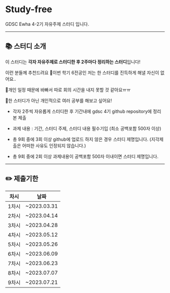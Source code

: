 # Study-free
GDSC Ewha 4-2기 자유주제 스터디 입니다.

---

## 📚 스터디 소개
이 스터디는 **각자 자유주제로 스터디한 후 2주마다 정리하는 스터디**입니다!

이런 분들께 추천드려요
🌸이번 학기 6전공인 저는 한 스터디를 진득하게 해낼 자신이 없어요..

🌸개인 일정 때문에 바빠서 따로 회의 시간을 내지 못할 것 같아요ㅠㅠ

🌸한 스터디가 아닌 개인적으로 여러 공부를 해보고 싶어요!

- 각자 2주씩 자유롭게 스터디한 후 기간내에 gdsc 4기 github repository에 정리본 제출
- 과제 내용 : 기간, 스터디 주제, 스터디 내용 필수기입 (최소 공백포함 500자 이상)

- 총 9회 중에 3회 이상 github에 업로드 하지 않은 경우 스터디 제명입니다. (지각제출은 어떠한 사유도 인정되지 않습니다.)
- 총 9회 중에 2회 이상 과제내용이 공백포함 500자 이내이면 스터디 제명입니다.

---   
## ✏️ 제출기한   
| 차시 |    날짜    |
|:----:|:---------:|
| 1차시 | ~2023.03.31 |
| 2차시 | ~2023.04.14 |
| 3차시 | ~2023.04.28 |
| 4차시 | ~2023.05.12 |
| 5차시 | ~2023.05.26 |
| 6차시 | ~2023.06.09 |
| 7차시 | ~2023.06.23 |
| 8차시 | ~2023.07.07 |
| 9차시 | ~2023.07.21 |
